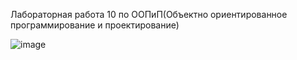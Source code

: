Лабораторная работа 10 по ООПиП(Объектно ориентированное программирование и проектирование)

![image](https://github.com/SKY-LEO/OOP_1_10/assets/69394830/c99ff501-516c-439a-9f3d-4bcb49198ec0)
